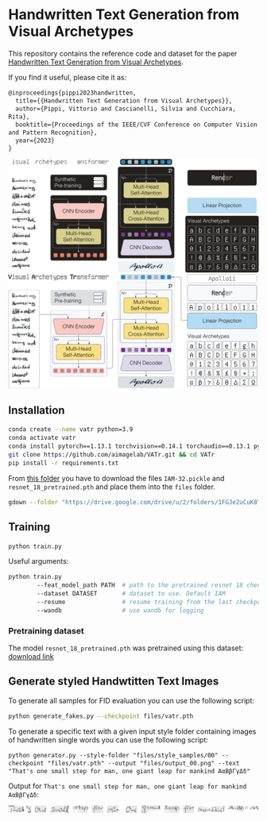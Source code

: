# Handwritten Text Generation from Visual Archetypes

This repository contains the reference code and dataset for the paper [Handwritten Text Generation from Visual Archetypes](https://arxiv.org/abs/2303.15269).

If you find it useful, please cite it as:
```
@inproceedings{pippi2023handwritten,
  title={{Handwritten Text Generation from Visual Archetypes}},
  author={Pippi, Vittorio and Cascianelli, Silvia and Cucchiara, Rita},
  booktitle={Proceedings of the IEEE/CVF Conference on Computer Vision and Pattern Recognition},
  year={2023}
}
```

![test](https://github.com/aimagelab/VATr/blob/main/files/model_dark.png?raw=true#gh-dark-mode-only)
![test](https://github.com/aimagelab/VATr/blob/main/files/model_light.png?raw=true#gh-light-mode-only)

## Installation

```bash
conda create --name vatr python=3.9
conda activate vatr
conda install pytorch==1.13.1 torchvision==0.14.1 torchaudio==0.13.1 pytorch-cuda=11.7 -c pytorch -c nvidia
git clone https://github.com/aimagelab/VATr.git && cd VATr
pip install -r requirements.txt
```

From [this folder](https://drive.google.com/drive/folders/1FGJe2uCuK8T9HrFzY_Zc-KMIo0oPJGGY?usp=share_link) you have to download the files `IAM-32.pickle` and `resnet_18_pretrained.pth` and place them into the `files` folder.

```bash
gdown --folder "https://drive.google.com/drive/u/2/folders/1FGJe2uCuK8T9HrFzY_Zc-KMIo0oPJGGY"
```

## Training

```bash
python train.py
```

Useful arguments:
```bash
python train.py
        --feat_model_path PATH  # path to the pretrained resnet 18 checkpoint. If none, the resnet will be trained from scratch
        --dataset DATASET       # dataset to use. Default IAM
        --resume                # resume training from the last checkpoint with the same name
        --wandb                 # use wandb for logging
```

### Pretraining dataset
The model `resnet_18_pretrained.pth` was pretrained using this dataset: [download link](https://drive.google.com/drive/folders/1Xs_rR0EWt09-K6vmlvAI8pwsrmHSknC8?usp=share_link)


## Generate styled Handwtitten Text Images

To generate all samples for FID evaluation you can use the following script:

```bash
python generate_fakes.py --checkpoint files/vatr.pth
```

To generate a specific text with a given input style folder containing images of handwritten single words you can use the following script:

```
python generator.py --style-folder "files/style_samples/00" --checkpoint "files/vatr.pth" --output "files/output_00.png" --text "That's one small step for man, one giant leap for mankind ΑαΒβΓγΔδ"
```


Output for `That's one small step for man, one giant leap for mankind ΑαΒβΓγΔδ`:

![test](https://github.com/aimagelab/VATr/blob/main/files/output_00.png?raw=true)

